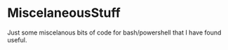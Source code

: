 # MiscelaneousStuff

Just some miscelanous bits of code for bash/powershell that I have found useful.
